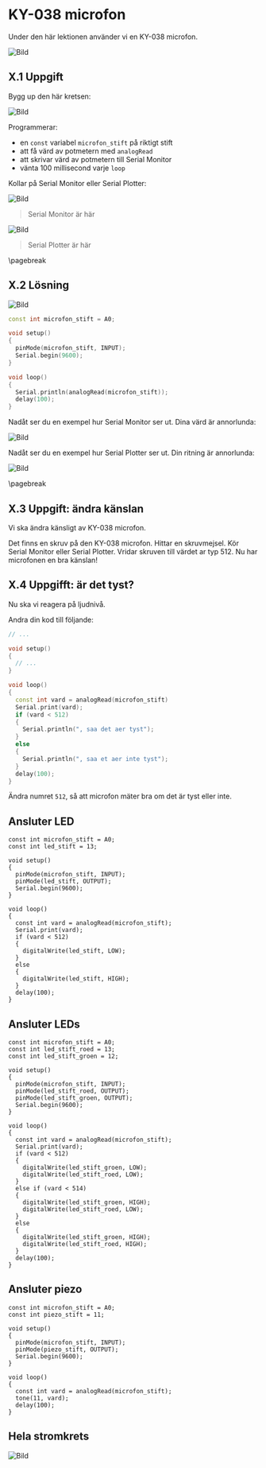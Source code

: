 # KY-038 microfon

Under den här lektionen använder vi en KY-038 microfon.

![Bild](ky-038_microfon.png)

## X.1 Uppgift

Bygg up den här kretsen:

![Bild](ky-038_microfon_elkrets.png)

Programmerar:

- en `const` variabel `microfon_stift` på riktigt stift
- att få värd av potmetern med `analogRead`
- att skrivar värd av potmetern till Serial Monitor
- vänta 100 millisecond varje `loop`

Kollar på Serial Monitor eller Serial Plotter:

![Bild](serial_monitor_menu_item.png)

> Serial Monitor är här

![Bild](serial_plotter_menu_item.png)

> Serial Plotter är här

\pagebreak

## X.2 Lösning

![Bild](08_potmeter.png)

```c++
const int microfon_stift = A0;

void setup() 
{
  pinMode(microfon_stift, INPUT);
  Serial.begin(9600);
}

void loop() 
{
  Serial.println(analogRead(microfon_stift));
  delay(100);  
}
```

Nadåt ser du en exempel hur Serial Monitor ser ut.
Dina värd är annorlunda:

![Bild](serial_monitor_vaerd.png)

Nadåt ser du en exempel hur Serial Plotter ser ut.
Din ritning är annorlunda:

![Bild](serial_plotter_graf.png)

\pagebreak

## X.3 Uppgift: ändra känslan

Vi ska ändra känsligt av KY-038 microfon.

Det finns en skruv på den KY-038 microfon.
Hittar en skruvmejsel.
Kör Serial Monitor eller Serial Plotter.
Vridar skruven till värdet ar typ 512.
Nu har microfonen en bra känslan!

## X.4 Uppgifft: är det tyst?

Nu ska vi reagera på ljudnivå.

Andra din kod till följande:

```c++
// ...

void setup() 
{
  // ...
}

void loop()
{
  const int vard = analogRead(microfon_stift)
  Serial.print(vard);
  if (vard < 512) 
  {
    Serial.println(", saa det aer tyst");
  }
  else
  {
    Serial.println(", saa et aer inte tyst");
  }
  delay(100);  
}
```

Ändra numret `512`, så att microfon mäter bra om det är tyst eller inte.


## Ansluter LED

```
const int microfon_stift = A0;
const int led_stift = 13;

void setup() 
{
  pinMode(microfon_stift, INPUT);
  pinMode(led_stift, OUTPUT);
  Serial.begin(9600);
}

void loop()
{
  const int vard = analogRead(microfon_stift);
  Serial.print(vard);
  if (vard < 512) 
  {
    digitalWrite(led_stift, LOW);
  }
  else
  {
    digitalWrite(led_stift, HIGH);
  }
  delay(100);  
}
```

## Ansluter LEDs


```
const int microfon_stift = A0;
const int led_stift_roed = 13;
const int led_stift_groen = 12;

void setup() 
{
  pinMode(microfon_stift, INPUT);
  pinMode(led_stift_roed, OUTPUT);
  pinMode(led_stift_groen, OUTPUT);
  Serial.begin(9600);
}

void loop()
{
  const int vard = analogRead(microfon_stift);
  Serial.print(vard);
  if (vard < 512) 
  {
    digitalWrite(led_stift_groen, LOW);
    digitalWrite(led_stift_roed, LOW);
  }
  else if (vard < 514)
  {
    digitalWrite(led_stift_groen, HIGH);
    digitalWrite(led_stift_roed, LOW);
  }
  else
  {
    digitalWrite(led_stift_groen, HIGH);
    digitalWrite(led_stift_roed, HIGH);
  }
  delay(100);  
}
```

## Ansluter piezo

```
const int microfon_stift = A0;
const int piezo_stift = 11;

void setup() 
{
  pinMode(microfon_stift, INPUT);
  pinMode(piezo_stift, OUTPUT);
  Serial.begin(9600);
}

void loop()
{
  const int vard = analogRead(microfon_stift);
  tone(11, vard);
  delay(100);
}
```


## Hela stromkrets

![Bild](stromkrets_allt.png)
